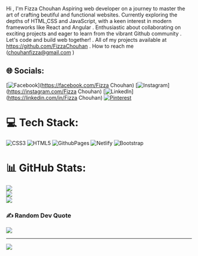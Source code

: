 Hi , I'm Fizza Chouhan 
 Aspiring web developer on a journey to master the art of crafting beutiful and functional websites. Currently exploring the depths of HTML,CSS and JavaScript, with a keen interest in modern frameworks like React and Angular . Enthusiastic about collaborating on exciting projects and eager to learn from the vibrant Github community . Let's code and build web together!
. All of my projects available at https://github.com/FizzaChouhan
. How to reach me (chouhanfizza@gmail.com )


## 🌐 Socials:
[![Facebook](https://img.shields.io/badge/Facebook-%231877F2.svg?logo=Facebook&logoColor=white)](https://facebook.com/Fizza Chouhan) [![Instagram](https://img.shields.io/badge/Instagram-%23E4405F.svg?logo=Instagram&logoColor=white)](https://instagram.com/Fizza Chouhan) [![LinkedIn](https://img.shields.io/badge/LinkedIn-%230077B5.svg?logo=linkedin&logoColor=white)](https://linkedin.com/in/Fizza Chouhan) [![Pinterest](https://img.shields.io/badge/Pinterest-%23E60023.svg?logo=Pinterest&logoColor=white)](https://pinterest.com/Fizza ) 

# 💻 Tech Stack:
![CSS3](https://img.shields.io/badge/css3-%231572B6.svg?style=for-the-badge&logo=css3&logoColor=white) ![HTML5](https://img.shields.io/badge/html5-%23E34F26.svg?style=for-the-badge&logo=html5&logoColor=white) ![GithubPages](https://img.shields.io/badge/github%20pages-121013?style=for-the-badge&logo=github&logoColor=white) ![Netlify](https://img.shields.io/badge/netlify-%23000000.svg?style=for-the-badge&logo=netlify&logoColor=#00C7B7) ![Bootstrap](https://img.shields.io/badge/bootstrap-%238511FA.svg?style=for-the-badge&logo=bootstrap&logoColor=white)
# 📊 GitHub Stats:
![](https://github-readme-stats.vercel.app/api?username=FizzaChouhan&theme=dark&hide_border=false&include_all_commits=false&count_private=false)<br/>
![](https://github-readme-streak-stats.herokuapp.com/?user=FizzaChouhan&theme=dark&hide_border=false)<br/>
![](https://github-readme-stats.vercel.app/api/top-langs/?username=FizzaChouhan&theme=dark&hide_border=false&include_all_commits=false&count_private=false&layout=compact)

### ✍️ Random Dev Quote
![](https://quotes-github-readme.vercel.app/api?type=horizontal&theme=dark)





---
[![](https://visitcount.itsvg.in/api?id=FizzaChouhan&icon=2&color=3)](https://visitcount.itsvg.in)

<!-- Proudly created with GPRM ( https://gprm.itsvg.in ) -->
